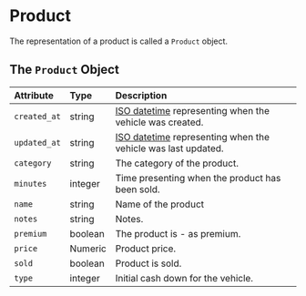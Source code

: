 # Product

The representation of a product is called a `Product` object.

## The `Product` Object

| **Attribute** | **Type** | **Description** |
| :--- | :--- | :--- |
| `created_at` | string | [ISO datetime](https://en.wikipedia.org/wiki/ISO_8601) representing when the vehicle was created. |
| `updated_at` | string | [ISO datetime](https://en.wikipedia.org/wiki/ISO_8601) representing when the vehicle was last updated. |
| `category` | string | The category of the product. |
| `minutes` | integer | Time presenting when the product has been sold. |
| `name` | string | Name of the product |
| `notes` | string | Notes. |
| `premium` | boolean | The product is - as premium. |
| `price` | Numeric | Product price. |
| `sold` | boolean | Product is sold. |
| `type` | integer | Initial cash down for the vehicle. |

